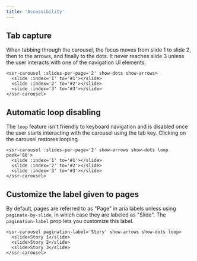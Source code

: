 ```yaml
---
title: 'Accessibility'
---
```


## Tab capture

When tabbing through the carousel, the focus moves from slide 1 to slide 2, then to the arrows, and finally to the dots.  It never reaches slide 3 unless the user interacts with one of the navigation UI elements.

<demos-accessibility-tab-capture></demos-accessibility-tab-capture>

```vue
<ssr-carousel :slides-per-page='2' show-dots show-arrows>
  <slide :index='1' to='#1'></slide>
  <slide :index='2' to='#2'></slide>
  <slide :index='3' to='#3'></slide>
</ssr-carousel>
```

## Automatic loop disabling

The `loop` feature isn't friendly to keyboard navigation and is disabled once the user starts interacting with the carousel using the tab key.  Clicking on the carousel restores looping.

<demos-accessibility-loop-disabling></demos-accessibility-loop-disabling>

```vue
<ssr-carousel :slides-per-page='2' show-arrows show-dots loop peek='80'>
  <slide :index='1' to='#1'></slide>
  <slide :index='2' to='#2'></slide>
  <slide :index='3' to='#3'></slide>
</ssr-carousel>
```

## Customize the label given to pages

By default, pages are referred to as "Page" in aria labels unless using `paginate-by-slide`, in which case they are labeled as "Slide".  The `pagination-label` prop lets you customize this label.

<demos-accessibility-pagination-label></demos-accessibility-pagination-label>

```vue
<ssr-carousel pagination-label='Story' show-arrows show-dots loop>
  <slide>Story 1</slide>
  <slide>Story 2</slide>
  <slide>Story 3</slide>
</ssr-carousel>
```
